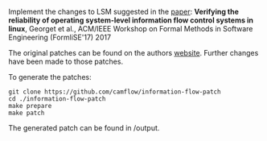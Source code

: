 Implement the changes to LSM suggested in the [paper](http://dl.acm.org/citation.cfm?id=3101295):
**Verifying the reliability of operating system-level information flow control systems in linux**, Georget et al., ACM/IEEE Workshop on Formal Methods in Software Engineering (FormliSE'17) 2017

The original patches can be found on the authors [website](http://kayrebt.gforge.inria.fr/pathexaminer.html). Further changes have been made to those patches.

To generate the patches:
```
git clone https://github.com/camflow/information-flow-patch
cd ./information-flow-patch
make prepare
make patch
```

The generated patch can be found in /output.
